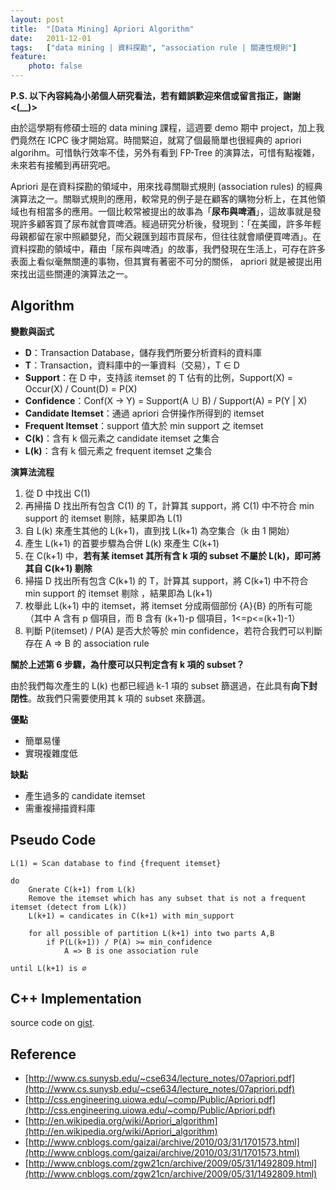 ```yaml
---
layout: post
title:  "[Data Mining] Apriori Algorithm"
date:   2011-12-01
tags:   ["data mining | 資料探勘", "association rule | 關連性規則"]
feature:
    photo: false
---
```


**P.S. 以下內容純為小弟個人研究看法，若有錯誤歡迎來信或留言指正，謝謝 <(__)>**

由於這學期有修碩士班的 data mining 課程，這週要 demo 期中 project，加上我們竟然在 ICPC 後才開始寫。時間緊迫，就寫了個最簡單也很經典的 apriori algorihm。可惜執行效率不佳，另外有看到 FP-Tree 的演算法，可惜有點複雜，未來若有接觸到再研究吧。

Apriori 是在資料探勘的領域中，用來找尋關聯式規則 (association rules) 的經典演算法之一。關聯式規則的應用，較常見的例子是在顧客的購物分析上，在其他領域也有相當多的應用。一個比較常被提出的故事為「**尿布與啤酒**」，這故事就是發現許多顧客買了尿布就會買啤酒。經過研究分析後，發現到：「在美國，許多年輕母親都留在家中照顧嬰兒，而父親匯到超市買尿布，但往往就會順便買啤酒」。在資料探勘的領域中，藉由「尿布與啤酒」的故事，我們發現在生活上，可存在許多表面上看似毫無關連的事物，但其實有著密不可分的關係， apriori 就是被提出用來找出這些關連的演算法之一。

## Algorithm

**變數與函式**

- **D**：Transaction Database，儲存我們所要分析資料的資料庫
- **T**：Transaction，資料庫中的一筆資料（交易），T ∈ D
- **Support**：在 D 中，支持該 itemset 的 T 佔有的比例，Support(X) = Occur(X) / Count(D) = P(X)
- **Confidence**：Conf(X → Y) = Support(A ∪ B) / Support(A) = P(Y | X)
- **Candidate Itemset**：通過 apriori 合併操作所得到的 itemset
- **Frequent Itemset**：support 值大於 min support 之 itemset
- **C(k)**：含有 k 個元素之 candidate itemset 之集合
- **L(k)**：含有 k 個元素之 frequent itemset 之集合

**演算法流程**

1. 從 D 中找出 C(1)
2. 再掃描 D 找出所有包含 C(1) 的 T，計算其 support，將 C(1) 中不符合 min support 的 itemset 剔除，結果即為 L(1)
3. 自 L(k) 來產生其他的 L(k+1)，直到找 L(k+1) 為空集合（k 由 1 開始）
4. 產生 L(k+1) 的首要步驟為合併 L(k) 來產生 C(k+1)
5. 在 C(k+1) 中，**若有某 itemset 其所有含 k 項的 subset 不屬於 L(k)，即可將其自 C(k+1) 剔除**
6. 掃描 D 找出所有包含 C(k+1) 的 T，計算其 support，將 C(k+1) 中不符合 min support 的 itemset 剔除
，結果即為 L(k+1)
7. 枚舉此 L(k+1) 中的 itemset，將 itemset 分成兩個部份 {A}{B} 的所有可能（其中 A 含有 p 個項目，而 B 含有 (k+1)-p 個項目，1<=p<=(k+1)-1）
8. 判斷 P(itemset) / P(A) 是否大於等於 min confidence，若符合我們可以判斷存在 A => B 的 association rule

**關於上述第 6 步驟，為什麼可以只判定含有 k 項的 subset？**

由於我們每次產生的 L(k) 也都已經過 k-1 項的 subset 篩選過，在此具有**向下封閉性**。故我們只需要使用其 k 項的 subset 來篩選。

**優點**

- 簡單易懂
- 實現複雜度低

**缺點**

- 產生過多的 candidate itemset
- 需重複掃描資料庫

## Pseudo Code

```
L(1) = Scan database to find {frequent itemset}

do
	Gnerate C(k+1) from L(k)
	Remove the itemset which has any subset that is not a frequent itemset (detect from L(k))
	L(k+1) = candicates in C(k+1) with min_support

	for all possible of partition L(k+1) into two parts A,B
		if P(L(k+1)) / P(A) >= min_confidence
			A => B is one association rule

until L(k+1) is ∅

```

## C++ Implementation

<script src="https://gist.github.com/KuoE0/1415437.js"></script>

source code on [gist](https://gist.github.com/KuoE0/1415437).

## Reference

- [http://www.cs.sunysb.edu/~cse634/lecture_notes/07apriori.pdf](http://www.cs.sunysb.edu/~cse634/lecture_notes/07apriori.pdf)
- [http://css.engineering.uiowa.edu/~comp/Public/Apriori.pdf](http://css.engineering.uiowa.edu/~comp/Public/Apriori.pdf)
- [http://en.wikipedia.org/wiki/Apriori_algorithm](http://en.wikipedia.org/wiki/Apriori_algorithm)
- [http://www.cnblogs.com/gaizai/archive/2010/03/31/1701573.html](http://www.cnblogs.com/gaizai/archive/2010/03/31/1701573.html)
- [http://www.cnblogs.com/zgw21cn/archive/2009/05/31/1492809.html](http://www.cnblogs.com/zgw21cn/archive/2009/05/31/1492809.html)
